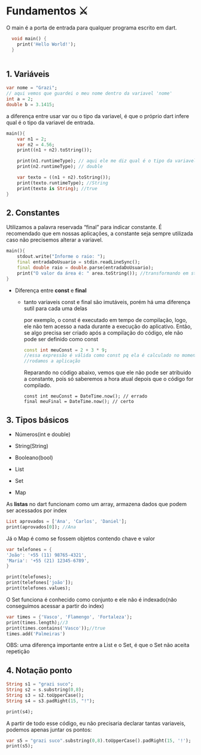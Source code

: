 
# Fundamentos ⚔️

O main é a porta de entrada para qualquer programa escrito em dart.

```dart
  void main() {
    print('Hello World!');
  }
  
```

## 1. Variáveis 
````dart
var nome = "Grazi";
// aqui vemos que guardei o meu nome dentro da variavel 'nome'
int a = 2;
double b = 3.1415;
`````
a diferença entre usar var ou o tipo da variavel, é que o próprio dart infere qual é o tipo da variavel de entrada.

````dart
main(){
	var n1 = 2;
	var n2 = 4.56;
	print((n1 + n2).toString());

	print(n1.runtimeType); // aqui ele me diz qual é o tipo da variavel, que nesse caso é int
	print(n2.runtimeType); // double

	var texto = ((n1 + n2).toString());
	print(texto.runtimeType); //String
	print(texto is String); //true
}
`````

## 2. Constantes

Utilizamos a palavra reservada “final” para indicar constante. É recomendado que em nossas aplicações, a constante seja sempre utilizada caso não precisemos alterar a variavel.

`````dart
main(){
	stdout.write("Informe o raio: ");
	final entradaDoUsuario = stdin.readLineSync();
	final double raio = double.parse(entradaDoUsuario);
	print("O valor da área é: " area.toString()); //transformando em string para poder concatenar
}

`````

- Diferença entre **const** e **final**
    - tanto variaveis const e final são imutáveis, porém há uma diferença sutil para cada uma delas
        
        por exemplo, o const é executado em tempo de compilação, logo, ele não tem acesso a nada durante a execução do aplicativo. Então, se algo precisa ser criado após a compilação do código, ele não pode ser definido como const
        
        ```dart
        const int meuConst = 2 + 3 * 9;
        //essa expressão é válida como const pq ela é calculado no momento em que
        //rodamos a aplicação
        ```
        
        Reparando no código abaixo, vemos que ele não pode ser atribuido a constante, pois só saberemos a hora atual depois que o código for compilado.

        ````
        const int meuConst = DateTime.now(); // errado
        final meuFinal = DateTime.now(); // certo
        ````
        
## 3. Tipos básicos

- Números(int e double)
- String(String)
- Booleano(bool)

- List
- Set
- Map

As **listas** no dart funcionam como um array, armazena dados que podem ser acessados por index

```dart
List aprovados = ['Ana', 'Carlos', 'Daniel'];
print(aprovados[0]); //Ana
```

Já o Map é como se fossem objetos contendo chave e valor

```dart
var telefones = {
'João': '+55 (11) 98765-4321',
'Maria': '+55 (21) 12345-6789',
}

print(telefones);
print(telefones['joão']);
print(telefones.values);
```

O Set funciona é conhecido como conjunto e ele não é indexado(não conseguimos acessar a partir do index)

```dart
var times = {'Vasco', 'Flamengo', 'Fortaleza'};
print(times.length);//3
print(times.contains('Vasco'));//true
times.add('Palmeiras')
```

OBS: uma diferença importante entre a List e o Set, é que o Set não aceita repetição

## 4. Notação ponto

```dart
String s1 = "grazi suco";
String s2 = s.substring(0,8);
String s3 = s2.toUpperCase();
String s4 = s3.padRight(15, "!");

print(s4); 
```

 A partir de todo esse código, eu não precisaria declarar tantas variaveis, podemos apenas juntar os pontos:
 
 ```dart
 var s5 = "grazi suco".substring(0,8).toUpperCase().padRight(15, '!');
 print(s5);
 ```
  










